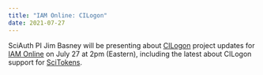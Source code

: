 ```yaml
---
title: "IAM Online: CILogon"
date: 2021-07-27
---
```


SciAuth PI Jim Basney will be presenting about [CILogon](https://www.cilogon.org/) project updates for [IAM Online](https://www.incommon.org/academy/webinars/)
on July 27 at 2pm (Eastern),
including the latest about CILogon support for [SciTokens](https://scitokens.org/).
